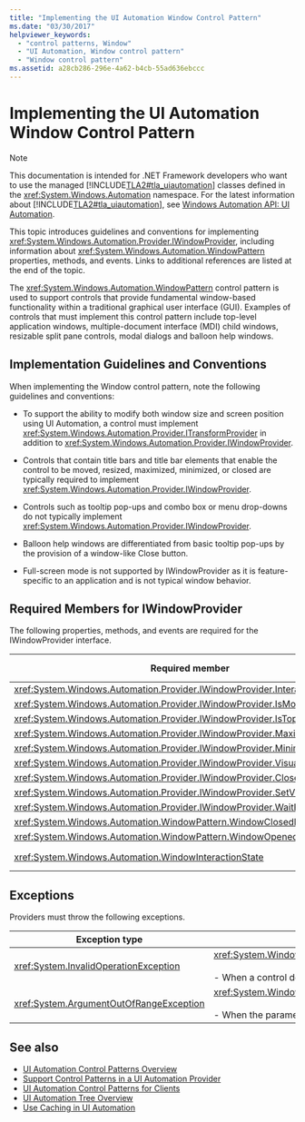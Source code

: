 ```yaml
---
title: "Implementing the UI Automation Window Control Pattern"
ms.date: "03/30/2017"
helpviewer_keywords: 
  - "control patterns, Window"
  - "UI Automation, Window control pattern"
  - "Window control pattern"
ms.assetid: a28cb286-296e-4a62-b4cb-55ad636ebccc
---
```

# Implementing the UI Automation Window Control Pattern
> [!NOTE]
>  This documentation is intended for .NET Framework developers who want to use the managed [!INCLUDE[TLA2#tla_uiautomation](../../../includes/tla2sharptla-uiautomation-md.md)] classes defined in the <xref:System.Windows.Automation> namespace. For the latest information about [!INCLUDE[TLA2#tla_uiautomation](../../../includes/tla2sharptla-uiautomation-md.md)], see [Windows Automation API: UI Automation](https://go.microsoft.com/fwlink/?LinkID=156746).  
  
 This topic introduces guidelines and conventions for implementing <xref:System.Windows.Automation.Provider.IWindowProvider>, including information about <xref:System.Windows.Automation.WindowPattern> properties, methods, and events. Links to additional references are listed at the end of the topic.  
  
 The <xref:System.Windows.Automation.WindowPattern> control pattern is used to support controls that provide fundamental window-based functionality within a traditional graphical user interface (GUI). Examples of controls that must implement this control pattern include top-level application windows, multiple-document interface (MDI) child windows, resizable split pane controls, modal dialogs and balloon help windows.  
  
<a name="Implementation_Guidelines_and_Conventions"></a>   
## Implementation Guidelines and Conventions  
 When implementing the Window control pattern, note the following guidelines and conventions:  
  
- To support the ability to modify both window size and screen position using UI Automation, a control must implement <xref:System.Windows.Automation.Provider.ITransformProvider> in addition to <xref:System.Windows.Automation.Provider.IWindowProvider>.  
  
- Controls that contain title bars and title bar elements that enable the control to be moved, resized, maximized, minimized, or closed are typically required to implement <xref:System.Windows.Automation.Provider.IWindowProvider>.  
  
- Controls such as tooltip pop-ups and combo box or menu drop-downs do not typically implement <xref:System.Windows.Automation.Provider.IWindowProvider>.  
  
- Balloon help windows are differentiated from basic tooltip pop-ups by the provision of a window-like Close button.  
  
- Full-screen mode is not supported by IWindowProvider as it is feature-specific to an application and is not typical window behavior.  
  
<a name="Required_Members_for_IWindowProvider"></a>   
## Required Members for IWindowProvider  
 The following properties, methods, and events are required for the IWindowProvider interface.  
  
|Required member|Member type|Notes|  
|---------------------|-----------------|-----------|  
|<xref:System.Windows.Automation.Provider.IWindowProvider.InteractionState%2A>|Property|None|  
|<xref:System.Windows.Automation.Provider.IWindowProvider.IsModal%2A>|Property|None|  
|<xref:System.Windows.Automation.Provider.IWindowProvider.IsTopmost%2A>|Property|None|  
|<xref:System.Windows.Automation.Provider.IWindowProvider.Maximizable%2A>|Property|None|  
|<xref:System.Windows.Automation.Provider.IWindowProvider.Minimizable%2A>|Property|None|  
|<xref:System.Windows.Automation.Provider.IWindowProvider.VisualState%2A>|Property|None|  
|<xref:System.Windows.Automation.Provider.IWindowProvider.Close%2A>|Method|None|  
|<xref:System.Windows.Automation.Provider.IWindowProvider.SetVisualState%2A>|Method|None|  
|<xref:System.Windows.Automation.Provider.IWindowProvider.WaitForInputIdle%2A>|Method|None|  
|<xref:System.Windows.Automation.WindowPattern.WindowClosedEvent>|Event|None|  
|<xref:System.Windows.Automation.WindowPattern.WindowOpenedEvent>|Event|None|  
|<xref:System.Windows.Automation.WindowInteractionState>|Event|Is not guaranteed to be <xref:System.Windows.Automation.WindowInteractionState.ReadyForUserInteraction>|  
  
<a name="Exceptions"></a>   
## Exceptions  
 Providers must throw the following exceptions.  
  
|Exception type|Condition|  
|--------------------|---------------|  
|<xref:System.InvalidOperationException>|<xref:System.Windows.Automation.Provider.IWindowProvider.SetVisualState%2A><br /><br /> -   When a control does not support a requested behavior.|  
|<xref:System.ArgumentOutOfRangeException>|<xref:System.Windows.Automation.Provider.IWindowProvider.WaitForInputIdle%2A><br /><br /> -   When the parameter is not a valid number.|  
  
## See also

- [UI Automation Control Patterns Overview](../../../docs/framework/ui-automation/ui-automation-control-patterns-overview.md)
- [Support Control Patterns in a UI Automation Provider](../../../docs/framework/ui-automation/support-control-patterns-in-a-ui-automation-provider.md)
- [UI Automation Control Patterns for Clients](../../../docs/framework/ui-automation/ui-automation-control-patterns-for-clients.md)
- [UI Automation Tree Overview](../../../docs/framework/ui-automation/ui-automation-tree-overview.md)
- [Use Caching in UI Automation](../../../docs/framework/ui-automation/use-caching-in-ui-automation.md)
